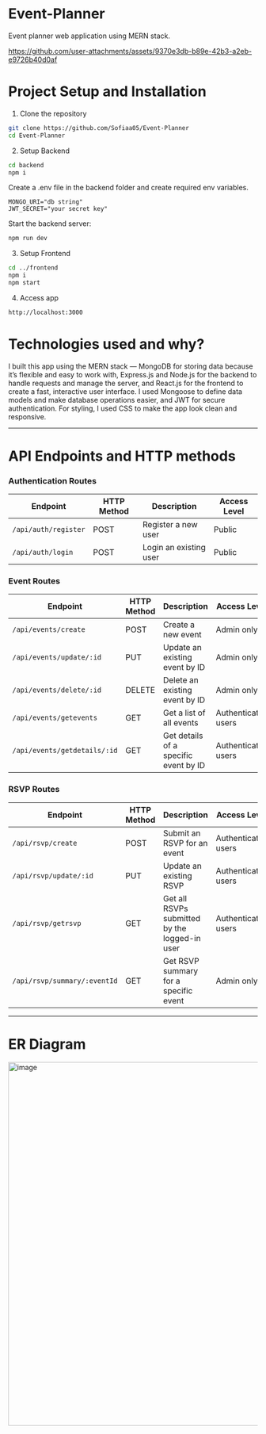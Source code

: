 # Event-Planner
Event planner web application using MERN stack.


https://github.com/user-attachments/assets/9370e3db-b89e-42b3-a2eb-e9726b40d0af



# Project Setup and Installation
1. Clone the repository
```bash
git clone https://github.com/Sofiaa05/Event-Planner
cd Event-Planner
```
2. Setup Backend
```bash
cd backend
npm i
```
Create a .env file in the backend folder and create required env variables.
```
MONGO_URI="db string"
JWT_SECRET="your secret key"
```

Start the backend server:
```bash
npm run dev
```

3. Setup Frontend
```bash
cd ../frontend
npm i
npm start
```
4. Access app
```bash
http://localhost:3000
```

# Technologies used and why?
I built this app using the MERN stack — MongoDB for storing data because it’s flexible and easy to work with, Express.js and Node.js for the backend to handle requests and manage the server, and React.js for the frontend to create a fast, interactive user interface. I used Mongoose to define data models and make database operations easier, and JWT for secure authentication. For styling, I used CSS to make the app look clean and responsive.

---

# API Endpoints and HTTP methods

### **Authentication Routes**

| Endpoint             | HTTP Method | Description            | Access Level |
| -------------------- | ----------- | ---------------------- | ------------ |
| `/api/auth/register` | POST        | Register a new user    | Public       |
| `/api/auth/login`    | POST        | Login an existing user | Public       |

### **Event Routes**

| Endpoint                     | HTTP Method | Description                           | Access Level        |
| ---------------------------- | ----------- | ------------------------------------- | ------------------- |
| `/api/events/create`         | POST        | Create a new event                    | Admin only          |
| `/api/events/update/:id`     | PUT         | Update an existing event by ID        | Admin only          |
| `/api/events/delete/:id`     | DELETE      | Delete an existing event by ID        | Admin only          |
| `/api/events/getevents`      | GET         | Get a list of all events              | Authenticated users |
| `/api/events/getdetails/:id` | GET         | Get details of a specific event by ID | Authenticated users |

### **RSVP Routes**

| Endpoint                     | HTTP Method | Description                                   | Access Level        |
| ---------------------------- | ----------- | --------------------------------------------- | ------------------- |
| `/api/rsvp/create`           | POST        | Submit an RSVP for an event                   | Authenticated users |
| `/api/rsvp/update/:id`       | PUT         | Update an existing RSVP                       | Authenticated users |
| `/api/rsvp/getrsvp`          | GET         | Get all RSVPs submitted by the logged-in user | Authenticated users |
| `/api/rsvp/summary/:eventId` | GET         | Get RSVP summary for a specific event         | Admin only          |

---



# ER Diagram
<img width="845" height="734" alt="image" src="https://github.com/user-attachments/assets/2e76d2c5-9ad4-48b9-a734-827081dc9bcf" />

